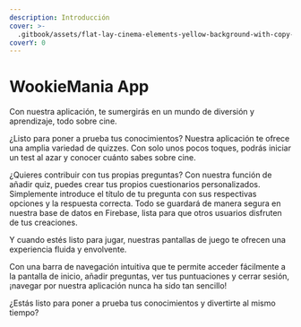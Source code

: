 ```yaml
---
description: Introducción
cover: >-
  .gitbook/assets/flat-lay-cinema-elements-yellow-background-with-copy-space_23-2148457819-1418601318.jpg
coverY: 0
---
```


# WookieMania App

Con nuestra aplicación, te sumergirás en un mundo de diversión y aprendizaje, todo sobre cine.&#x20;

¿Listo para poner a prueba tus conocimientos? Nuestra aplicación te ofrece una amplia variedad de quizzes. Con solo unos pocos toques, podrás iniciar un test al azar y conocer cuánto sabes sobre cine.

¿Quieres contribuir con tus propias preguntas? Con nuestra función de añadir quiz, puedes crear tus propios cuestionarios personalizados. Simplemente introduce el título de tu pregunta con sus respectivas opciones y la respuesta correcta. Todo se guardará de manera segura en nuestra base de datos en Firebase, lista para que otros usuarios disfruten de tus creaciones.

Y cuando estés listo para jugar, nuestras pantallas de juego te ofrecen una experiencia fluida y envolvente.&#x20;

Con una barra de navegación intuitiva que te permite acceder fácilmente a la pantalla de inicio, añadir preguntas, ver tus puntuaciones y cerrar sesión, ¡navegar por nuestra aplicación nunca ha sido tan sencillo!

¿Estás listo para poner a prueba tus conocimientos y divertirte al mismo tiempo?
